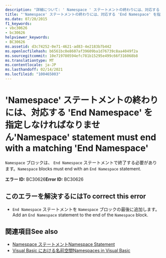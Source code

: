 ```yaml
---
description: "詳細について: ' Namespace ' ステートメントの終わりには、対応する ' End Namespace ' を指定しなければなりません"
title: "'Namespace' ステートメントの終わりには、対応する 'End Namespace' を指定しなければなりません"
ms.date: 07/20/2015
f1_keywords:
- vbc30626
- bc30626
helpviewer_keywords:
- BC30626
ms.assetid: d3c74252-0e71-4621-ad83-4e2183b7b442
ms.openlocfilehash: b6561bc0e8607af39609ba1d76739c8aa4049f2a
ms.sourcegitcommit: 10e719780594efc781b15295e499c66f316068b8
ms.translationtype: MT
ms.contentlocale: ja-JP
ms.lasthandoff: 02/14/2021
ms.locfileid: "100465003"
---
```

# <a name="namespace-statement-must-end-with-a-matching-end-namespace"></a><span data-ttu-id="a8990-103">'Namespace' ステートメントの終わりには、対応する 'End Namespace' を指定しなければなりません</span><span class="sxs-lookup"><span data-stu-id="a8990-103">'Namespace' statement must end with a matching 'End Namespace'</span></span>

<span data-ttu-id="a8990-104">`Namespace` ブロックは、 `End Namespace` ステートメントで終了する必要があります。</span><span class="sxs-lookup"><span data-stu-id="a8990-104">`Namespace` blocks must end with an `End Namespace` statement.</span></span>  
  
 <span data-ttu-id="a8990-105">**エラー ID:** BC30626</span><span class="sxs-lookup"><span data-stu-id="a8990-105">**Error ID:** BC30626</span></span>  
  
## <a name="to-correct-this-error"></a><span data-ttu-id="a8990-106">このエラーを解決するには</span><span class="sxs-lookup"><span data-stu-id="a8990-106">To correct this error</span></span>  
  
- <span data-ttu-id="a8990-107">`End Namespace` ステートメントを `Namespace` ブロックの最後に追加します。</span><span class="sxs-lookup"><span data-stu-id="a8990-107">Add an `End Namespace` statement to the end of the `Namespace` block.</span></span>  
  
## <a name="see-also"></a><span data-ttu-id="a8990-108">関連項目</span><span class="sxs-lookup"><span data-stu-id="a8990-108">See also</span></span>

- [<span data-ttu-id="a8990-109">Namespace ステートメント</span><span class="sxs-lookup"><span data-stu-id="a8990-109">Namespace Statement</span></span>](../language-reference/statements/namespace-statement.md)
- [<span data-ttu-id="a8990-110">Visual Basic における名前空間</span><span class="sxs-lookup"><span data-stu-id="a8990-110">Namespaces in Visual Basic</span></span>](../programming-guide/program-structure/namespaces.md)
